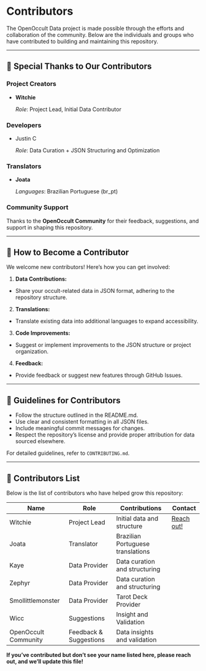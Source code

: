 # Contributors
The OpenOccult Data project is made possible through the efforts and collaboration of the community. Below are the individuals and groups who have contributed to building and maintaining this repository.

---

## 🎉 Special Thanks to Our Contributors

### Project Creators
- **Witchie**

    *Role*: Project Lead, Initial Data Contributor

### Developers
- Justin C

    *Role*: Data Curation + JSON Structuring and Optimization

### Translators
- **Joata**

    *Languages*: Brazilian Portuguese (br_pt)

### Community Support
Thanks to the **OpenOccult Community** for their feedback, suggestions, and support in shaping this repository.

---

## 🤝 How to Become a Contributor
We welcome new contributors! Here’s how you can get involved:

1. **Data Contributions:**
- Share your occult-related data in JSON format, adhering to the repository structure.

2. **Translations:**
- Translate existing data into additional languages to expand accessibility.

3. **Code Improvements:**
- Suggest or implement improvements to the JSON structure or project organization.

4. **Feedback:**
- Provide feedback or suggest new features through GitHub Issues.

---

## 📝 Guidelines for Contributors
- Follow the structure outlined in the README.md.
- Use clear and consistent formatting in all JSON files.
- Include meaningful commit messages for changes.
- Respect the repository’s license and provide proper attribution for data sourced elsewhere.
  
For detailed guidelines, refer to `CONTRIBUTING.md`.

---

## 🌟 Contributors List
Below is the list of contributors who have helped grow this repository:

| Name | Role | Contributions | Contact |
| ---- | ---- | ------------- | ------- |
| Witchie | Project Lead | Initial data and structure | [Reach out!](https://openoccult.com/support) |
| Joata | Translator | Brazilian Portuguese translations |
| Kaye | Data Provider | Data curation and structuring |
| Zephyr | Data Provider | Data curation and structuring |
| Smollittlemonster | Data Provider | Tarot Deck Provider |
| Wicc | Suggestions | Insight and Validation |
| OpenOccult Community | Feedback & Suggestions | Data insights and validation |

**If you’ve contributed but don’t see your name listed here, please reach out, and we’ll update this file!**